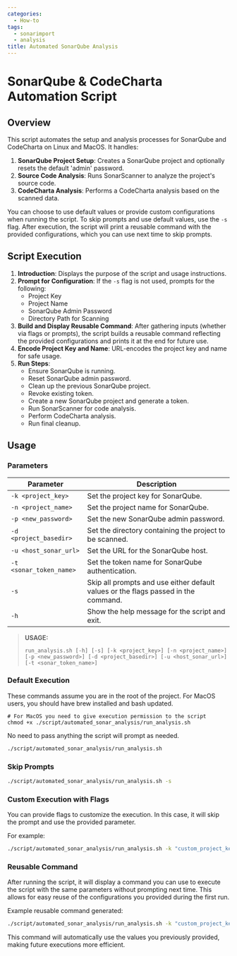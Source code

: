 ```yaml
---
categories:
  - How-to
tags:
  - sonarimport
  - analysis
title: Automated SonarQube Analysis
---
```


# SonarQube & CodeCharta Automation Script

## Overview

This script automates the setup and analysis processes for SonarQube and CodeCharta on Linux and MacOS. It handles:

1. **SonarQube Project Setup**: Creates a SonarQube project and optionally resets the default 'admin' password.
2. **Source Code Analysis**: Runs SonarScanner to analyze the project's source code.
3. **CodeCharta Analysis**: Performs a CodeCharta analysis based on the scanned data.

You can choose to use default values or provide custom configurations when running the script. To skip prompts and use default values, use the `-s` flag. After execution, the script will print a reusable command with the provided configurations, which you can use next time to skip prompts.

## Script Execution

1. **Introduction**: Displays the purpose of the script and usage instructions.
2. **Prompt for Configuration**: If the `-s` flag is not used, prompts for the following:
   - Project Key
   - Project Name
   - SonarQube Admin Password
   - Directory Path for Scanning
3. **Build and Display Reusable Command**: After gathering inputs (whether via flags or prompts), the script builds a reusable command reflecting the provided configurations and prints it at the end for future use.
4. **Encode Project Key and Name**: URL-encodes the project key and name for safe usage.
5. **Run Steps**:
   - Ensure SonarQube is running.
   - Reset SonarQube admin password.
   - Clean up the previous SonarQube project.
   - Revoke existing token.
   - Create a new SonarQube project and generate a token.
   - Run SonarScanner for code analysis.
   - Perform CodeCharta analysis.
   - Run final cleanup.

## Usage

### Parameters

| Parameter               | Description                                                                        |
| ----------------------- | ---------------------------------------------------------------------------------- |
| `-k <project_key>`      | Set the project key for SonarQube.                                                 |
| `-n <project_name>`     | Set the project name for SonarQube.                                                |
| `-p <new_password>`     | Set the new SonarQube admin password.                                              |
| `-d <project_basedir>`  | Set the directory containing the project to be scanned.                            |
| `-u <host_sonar_url>`   | Set the URL for the SonarQube host.                                                |
| `-t <sonar_token_name>` | Set the token name for SonarQube authentication.                                   |
| `-s`                    | Skip all prompts and use either default values or the flags passed in the command. |
| `-h`                    | Show the help message for the script and exit.                                     |

> **USAGE:**
>
> ```shell
> run_analysis.sh [-h] [-s] [-k <project_key>] [-n <project_name>] [-p <new_password>] [-d <project_basedir>] [-u <host_sonar_url>] [-t <sonar_token_name>]
> ```

### Default Execution

These commands assume you are in the root of the project.
For MacOS users, you should have brew installed and bash updated.

```shell
# For MacOS you need to give execution permission to the script
chmod +x ./script/automated_sonar_analysis/run_analysis.sh
```

No need to pass anything the script will prompt as needed.

```bash
./script/automated_sonar_analysis/run_analysis.sh
```

### Skip Prompts

```bash
./script/automated_sonar_analysis/run_analysis.sh -s
```

### Custom Execution with Flags

You can provide flags to customize the execution. In this case, it will skip the prompt and use the provided parameter.

For example:

```bash
./script/automated_sonar_analysis/run_analysis.sh -k "custom_project_key" -n "Custom Project Name" -p "new_password" -d "/path/to/codebase"
```

### Reusable Command

After running the script, it will display a command you can use to execute the script with the same parameters without prompting next time. This allows for easy reuse of the configurations you provided during the first run.

Example reusable command generated:

```bash
./script/automated_sonar_analysis/run_analysis.sh -k "custom_project_key" -n "Custom Project Name" -p "new_password" -d "/path/to/codebase" -u "http://localhost:9000" -t "codecharta_token"
```

This command will automatically use the values you previously provided, making future executions more efficient.
